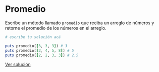 # Promedio

Escribe un método llamado `promedio` que reciba un arreglo de números y retorne el promedio de los números en el arreglo.

```ruby
# escribe tu solución acá

puts promedio([3, 3, 3]) # 3
puts promedio([3, 4, 5, 8]) # 5
puts promedio([2, 2, 3, 3]) # 2.5
```

[Ver solución](../soluciones/nivel-2/promedio.rb)

